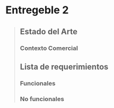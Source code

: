 # Entregeble 2
> ## Estado del Arte
> ### Contexto Comercial
>
> ## Lista de requerimientos
> ### Funcionales
> 
> ### No funcionales


